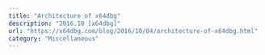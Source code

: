 ```yaml
---
title: "Architecture of x64dbg"
description: "2016.10 [x64dbg]"
url: "https://x64dbg.com/blog/2016/10/04/architecture-of-x64dbg.html"
category: "Miscellaneous"
---
```

